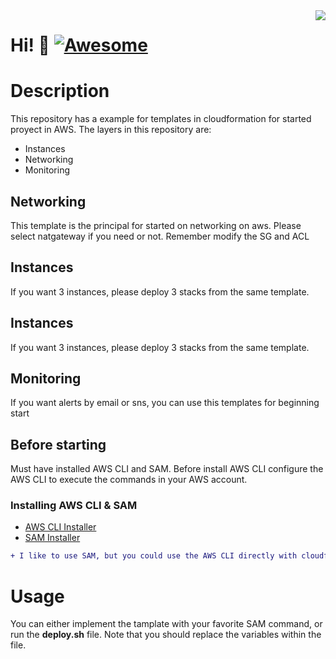 <img src="icon.png" align="right" />

# Hi! :wave: [![Awesome](https://cdn.rawgit.com/sindresorhus/awesome/d7305f38d29fed78fa85652e3a63e154dd8e8829/media/badge.svg)](https://github.com/sindresorhus/awesome#readme)
> 

# Description

This repository has a example for templates in cloudformation for started proyect in AWS. The layers in this repository are:
- Instances
- Networking
- Monitoring

## Networking
This template is the principal for started on networking on aws. Please select natgateway if you need or not. Remember modify the SG and ACL

## Instances
If you want 3 instances, please deploy 3 stacks from the same template.

## Instances
If you want 3 instances, please deploy 3 stacks from the same template.

## Monitoring
If you want alerts by email or sns, you can use this templates for beginning start

## Before starting
Must have installed AWS CLI and SAM. Before install AWS CLI configure the AWS CLI to execute the commands in your AWS account.

### Installing AWS CLI & SAM
- [AWS CLI Installer](https://docs.aws.amazon.com/es_es/cli/latest/userguide/cli-chap-install.html)
- [SAM Installer](https://docs.aws.amazon.com/serverless-application-model/latest/developerguide/serverless-sam-cli-install.html)


```diff
+ I like to use SAM, but you could use the AWS CLI directly with cloudformation
```

# Usage
You can either implement the tamplate with your favorite SAM command, or run the **deploy.sh** file. Note that you should replace the variables within the file.
